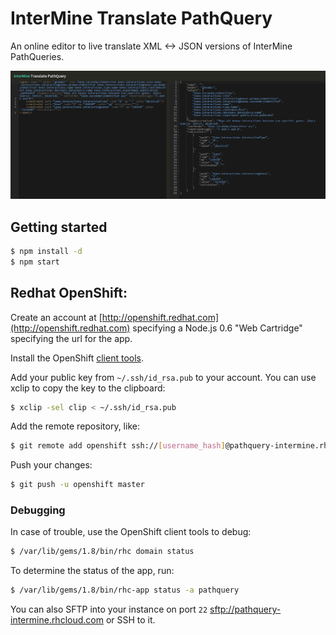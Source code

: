 # InterMine Translate PathQuery

An online editor to live translate XML <-> JSON versions of InterMine PathQueries.

![image](https://github.com/radekstepan/intermine-translate-pathquery/raw/master/example.png)

## Getting started

```bash
$ npm install -d
$ npm start
```

## Redhat OpenShift:

Create an account at [http://openshift.redhat.com](http://openshift.redhat.com) specifying a Node.js 0.6 "Web Cartridge" specifying the url for the app.

Install the OpenShift [client tools](https://openshift.redhat.com/app/getting_started).

Add your public key from `~/.ssh/id_rsa.pub` to your account. You can use xclip to copy the key to the clipboard:

```bash
$ xclip -sel clip < ~/.ssh/id_rsa.pub
```

Add the remote repository, like:

```bash
$ git remote add openshift ssh://[username_hash]@pathquery-intermine.rhcloud.com/~/git/pathquery.git/
```

Push your changes:

```bash
$ git push -u openshift master
```

### Debugging

In case of trouble, use the OpenShift client tools to debug:

```bash
$ /var/lib/gems/1.8/bin/rhc domain status
```

To determine the status of the app, run:

```bash
$ /var/lib/gems/1.8/bin/rhc-app status -a pathquery
```

You can also SFTP into your instance on port `22` [sftp://pathquery-intermine.rhcloud.com](sftp://pathquery-intermine.rhcloud.com) or SSH to it.